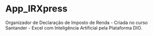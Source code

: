 # App_IRXpress
Organizador de Declaração de Imposto de Renda - Criada no curso Santander - Excel com Inteligência Artificial pela Plataforma DIO.

